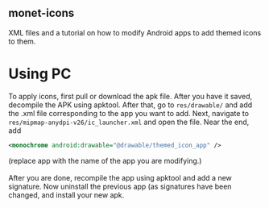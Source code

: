 ## monet-icons
XML files and a tutorial on how to modify Android apps to add themed icons to them.

# Using PC

To apply icons, first pull or download the apk file. After you have it saved, decompile the APK using apktool. After that, go to `res/drawable/` and add the .xml file corresponding to the app you want to add.
Next, navigate to `res/mipmap-anydpi-v26/ic_launcher.xml` and open the file. Near the end, add 
```xml 
<monochrome android:drawable="@drawable/themed_icon_app" />
```
(replace app with the name of the app you are modifying.) <br> <br>
After you are done, recompile the app using apktool and add a new signature. Now uninstall the previous app (as signatures have been changed, and install your new apk.

